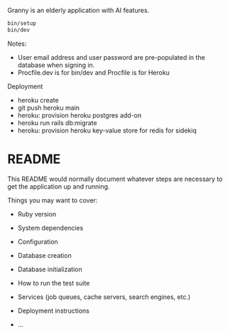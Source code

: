 Granny is an elderly application with AI features.

```sh
bin/setup
bin/dev
```

Notes: 
- User email address and user password are pre-populated in the database when signing in. 
- Procfile.dev is for bin/dev and Procfile is for Heroku

Deployment
- heroku create
- git push heroku main
- heroku: provision heroku postgres add-on
- heroku run rails db:migrate
- heroku: provision heroku key-value store for redis for sidekiq

# README

This README would normally document whatever steps are necessary to get the
application up and running.

Things you may want to cover:

* Ruby version

* System dependencies

* Configuration

* Database creation

* Database initialization

* How to run the test suite

* Services (job queues, cache servers, search engines, etc.)

* Deployment instructions

* ...
